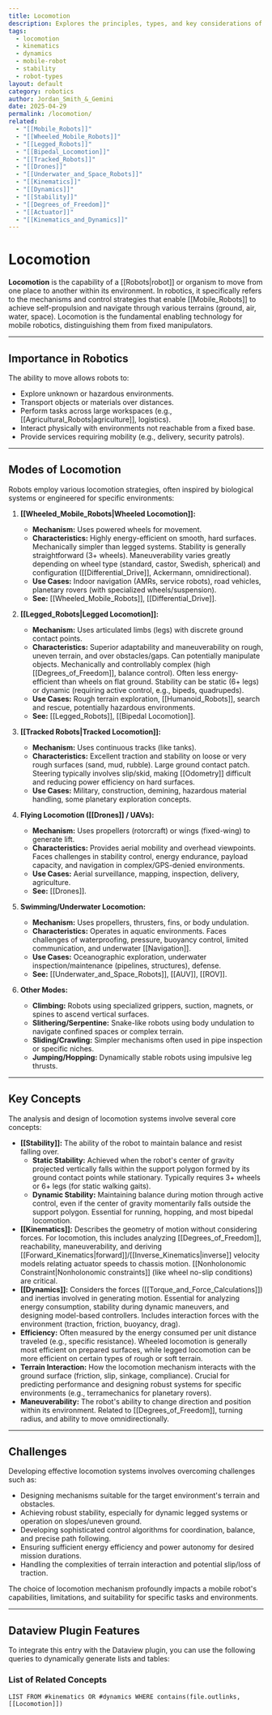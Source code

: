 ```yaml
---
title: Locomotion
description: Explores the principles, types, and key considerations of robot locomotion, the ability of a robot to move through its environment.
tags:
  - locomotion
  - kinematics
  - dynamics
  - mobile-robot
  - stability
  - robot-types
layout: default
category: robotics
author: Jordan_Smith_&_Gemini
date: 2025-04-29
permalink: /locomotion/
related:
  - "[[Mobile_Robots]]"
  - "[[Wheeled_Mobile_Robots]]"
  - "[[Legged_Robots]]"
  - "[[Bipedal_Locomotion]]"
  - "[[Tracked_Robots]]"
  - "[[Drones]]"
  - "[[Underwater_and_Space_Robots]]"
  - "[[Kinematics]]"
  - "[[Dynamics]]"
  - "[[Stability]]"
  - "[[Degrees_of_Freedom]]"
  - "[[Actuator]]"
  - "[[Kinematics_and_Dynamics]]"
---
```


# Locomotion

**Locomotion** is the capability of a [[Robots|robot]] or organism to move from one place to another within its environment. In robotics, it specifically refers to the mechanisms and control strategies that enable [[Mobile_Robots]] to achieve self-propulsion and navigate through various terrains (ground, air, water, space). Locomotion is the fundamental enabling technology for mobile robotics, distinguishing them from fixed manipulators.

---

## Importance in Robotics

The ability to move allows robots to:
* Explore unknown or hazardous environments.
* Transport objects or materials over distances.
* Perform tasks across large workspaces (e.g., [[Agricultural_Robots|agriculture]], logistics).
* Interact physically with environments not reachable from a fixed base.
* Provide services requiring mobility (e.g., delivery, security patrols).

---

## Modes of Locomotion

Robots employ various locomotion strategies, often inspired by biological systems or engineered for specific environments:

1.  **[[Wheeled_Mobile_Robots|Wheeled Locomotion]]:**
    * **Mechanism:** Uses powered wheels for movement.
    * **Characteristics:** Highly energy-efficient on smooth, hard surfaces. Mechanically simpler than legged systems. Stability is generally straightforward (3+ wheels). Maneuverability varies greatly depending on wheel type (standard, castor, Swedish, spherical) and configuration ([[Differential_Drive]], Ackermann, omnidirectional).
    * **Use Cases:** Indoor navigation (AMRs, service robots), road vehicles, planetary rovers (with specialized wheels/suspension).
    * **See:** [[Wheeled_Mobile_Robots]], [[Differential_Drive]].

2.  **[[Legged_Robots|Legged Locomotion]]:**
    * **Mechanism:** Uses articulated limbs (legs) with discrete ground contact points.
    * **Characteristics:** Superior adaptability and maneuverability on rough, uneven terrain, and over obstacles/gaps. Can potentially manipulate objects. Mechanically and controllably complex (high [[Degrees_of_Freedom]], balance control). Often less energy-efficient than wheels on flat ground. Stability can be static (6+ legs) or dynamic (requiring active control, e.g., bipeds, quadrupeds).
    * **Use Cases:** Rough terrain exploration, [[Humanoid_Robots]], search and rescue, potentially hazardous environments.
    * **See:** [[Legged_Robots]], [[Bipedal Locomotion]].

3.  **[[Tracked Robots|Tracked Locomotion]]:**
    * **Mechanism:** Uses continuous tracks (like tanks).
    * **Characteristics:** Excellent traction and stability on loose or very rough surfaces (sand, mud, rubble). Large ground contact patch. Steering typically involves slip/skid, making [[Odometry]] difficult and reducing power efficiency on hard surfaces.
    * **Use Cases:** Military, construction, demining, hazardous material handling, some planetary exploration concepts.

4.  **Flying Locomotion ([[Drones]] / UAVs):**
    * **Mechanism:** Uses propellers (rotorcraft) or wings (fixed-wing) to generate lift.
    * **Characteristics:** Provides aerial mobility and overhead viewpoints. Faces challenges in stability control, energy endurance, payload capacity, and navigation in complex/GPS-denied environments.
    * **Use Cases:** Aerial surveillance, mapping, inspection, delivery, agriculture.
    * **See:** [[Drones]].

5.  **Swimming/Underwater Locomotion:**
    * **Mechanism:** Uses propellers, thrusters, fins, or body undulation.
    * **Characteristics:** Operates in aquatic environments. Faces challenges of waterproofing, pressure, buoyancy control, limited communication, and underwater [[Navigation]].
    * **Use Cases:** Oceanographic exploration, underwater inspection/maintenance (pipelines, structures), defense.
    * **See:** [[Underwater_and_Space_Robots]], [[AUV]], [[ROV]].

6.  **Other Modes:**
    * **Climbing:** Robots using specialized grippers, suction, magnets, or spines to ascend vertical surfaces.
    * **Slithering/Serpentine:** Snake-like robots using body undulation to navigate confined spaces or complex terrain.
    * **Sliding/Crawling:** Simpler mechanisms often used in pipe inspection or specific niches.
    * **Jumping/Hopping:** Dynamically stable robots using impulsive leg thrusts.

---

## Key Concepts

The analysis and design of locomotion systems involve several core concepts:

* **[[Stability]]:** The ability of the robot to maintain balance and resist falling over.
    * **Static Stability:** Achieved when the robot's center of gravity projected vertically falls within the support polygon formed by its ground contact points while stationary. Typically requires 3+ wheels or 6+ legs (for static walking gaits).
    * **Dynamic Stability:** Maintaining balance during motion through active control, even if the center of gravity momentarily falls outside the support polygon. Essential for running, hopping, and most bipedal locomotion.
* **[[Kinematics]]:** Describes the geometry of motion without considering forces. For locomotion, this includes analyzing [[Degrees_of_Freedom]], reachability, maneuverability, and deriving [[Forward_Kinematics|forward]]/[[Inverse_Kinematics|inverse]] velocity models relating actuator speeds to chassis motion. [[Nonholonomic Constraint|Nonholonomic constraints]] (like wheel no-slip conditions) are critical.
* **[[Dynamics]]:** Considers the forces ([[Torque_and_Force_Calculations]]) and inertias involved in generating motion. Essential for analyzing energy consumption, stability during dynamic maneuvers, and designing model-based controllers. Includes interaction forces with the environment (traction, friction, buoyancy, drag).
* **Efficiency:** Often measured by the energy consumed per unit distance traveled (e.g., specific resistance). Wheeled locomotion is generally most efficient on prepared surfaces, while legged locomotion can be more efficient on certain types of rough or soft terrain.
* **Terrain Interaction:** How the locomotion mechanism interacts with the ground surface (friction, slip, sinkage, compliance). Crucial for predicting performance and designing robust systems for specific environments (e.g., terramechanics for planetary rovers).
* **Maneuverability:** The robot's ability to change direction and position within its environment. Related to [[Degrees_of_Freedom]], turning radius, and ability to move omnidirectionally.

---

## Challenges

Developing effective locomotion systems involves overcoming challenges such as:
* Designing mechanisms suitable for the target environment's terrain and obstacles.
* Achieving robust stability, especially for dynamic legged systems or operation on slopes/uneven ground.
* Developing sophisticated control algorithms for coordination, balance, and precise path following.
* Ensuring sufficient energy efficiency and power autonomy for desired mission durations.
* Handling the complexities of terrain interaction and potential slip/loss of traction.

The choice of locomotion mechanism profoundly impacts a mobile robot's capabilities, limitations, and suitability for specific tasks and environments.

---
## Dataview Plugin Features

To integrate this entry with the Dataview plugin, you can use the following queries to dynamically generate lists and tables:

### List of Related Concepts
```dataview
LIST FROM #kinematics OR #dynamics WHERE contains(file.outlinks, [[Locomotion]])
